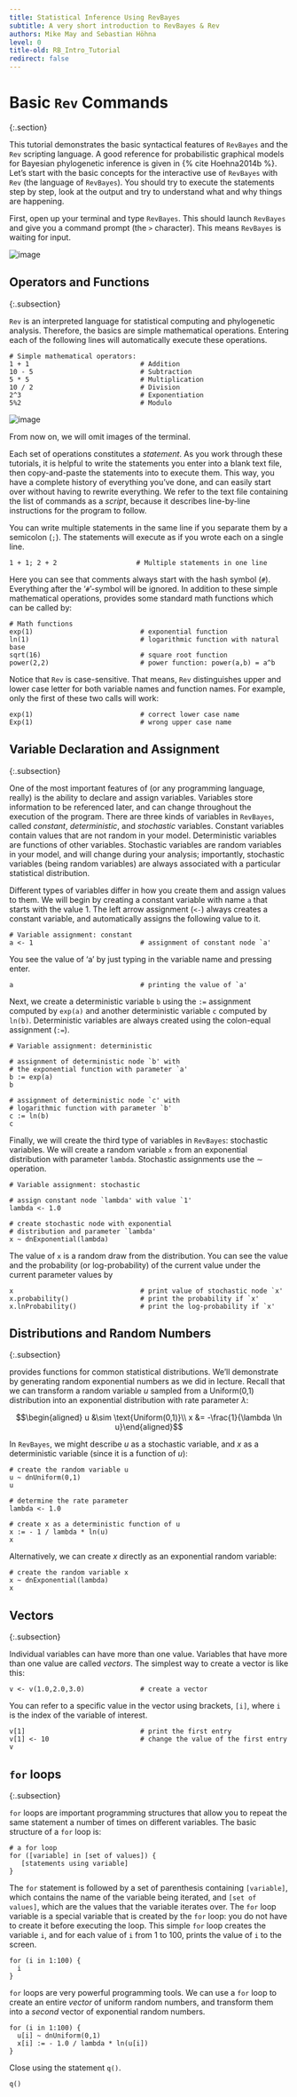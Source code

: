 ```yaml
---
title: Statistical Inference Using RevBayes
subtitle: A very short introduction to RevBayes & Rev
authors: Mike May and Sebastian Höhna
level: 0
title-old: RB_Intro_Tutorial
redirect: false
---
```


Basic `Rev` Commands
==============
{:.section}

This tutorial demonstrates the basic syntactical features of `RevBayes`
and the `Rev` scripting language. A good reference for probabilistic graphical models for
Bayesian phylogenetic inference is given in {% cite Hoehna2014b %}. Let’s start with the basic concepts
for the interactive use of `RevBayes` with `Rev` (the language of
`RevBayes`). You should try to execute the statements step by step, look
at the output and try to understand what and why things are happening.

First, open up your terminal and type `RevBayes`. This should launch `RevBayes` and give you
a command prompt (the `>` character). This means `RevBayes` is waiting for input.

![image](figures/terminal.png)

Operators and Functions
-----------------------
{:.subsection}

`Rev` is an interpreted language for statistical computing and phylogenetic
analysis. Therefore, the basics are simple mathematical operations.
Entering each of the following lines will automatically execute these
operations.

    # Simple mathematical operators:
    1 + 1                            # Addition
    10 - 5                           # Subtraction
    5 * 5                            # Multiplication
    10 / 2                           # Division
    2^3                              # Exponentiation
    5%2                              # Modulo

![image](figures/revbayes_operations.png)

From now on, we will omit images of the terminal.

Each set of operations constitutes a *statement*. As you work through
these tutorials, it is helpful to write the statements you enter into a
blank text file, then copy-and-paste the statements into to execute
them. This way, you have a complete history of everything you’ve done,
and can easily start over without having to rewrite everything. We refer
to the text file containing the list of commands as a *script*, because
it describes line-by-line instructions for the program to follow.

You can write multiple statements in the same line if you separate them
by a semicolon (`;`). The statements will execute as if you wrote each
on a single line.

    1 + 1; 2 + 2                    # Multiple statements in one line

Here you can see that comments always start with the hash symbol (`#`).
Everything after the ‘`#`’-symbol will be ignored. In addition to these
simple mathematical operations, provides some standard math functions
which can be called by:

    # Math functions
    exp(1)                           # exponential function
    ln(1)                            # logarithmic function with natural base
    sqrt(16)                         # square root function 
    power(2,2)                       # power function: power(a,b) = a^b

Notice that `Rev` is case-sensitive. That means, `Rev` distinguishes upper and lower
case letter for both variable names and function names. For example,
only the first of these two calls will work:

    exp(1)                           # correct lower case name
    Exp(1)                           # wrong upper case name

Variable Declaration and Assignment
-----------------------------------
{:.subsection}

One of the most important features of (or any programming language,
really) is the ability to declare and assign variables. Variables store
information to be referenced later, and can change throughout the
execution of the program. There are three kinds of variables in `RevBayes`, called
*constant*, *deterministic*, and *stochastic* variables. Constant
variables contain values that are not random in your model.
Deterministic variables are functions of other variables. Stochastic
variables are random variables in your model, and will change during
your analysis; importantly, stochastic variables (being random
variables) are always associated with a particular statistical
distribution.

Different types of variables differ in how you create them and assign
values to them. We will begin by creating a constant variable with name
`a` that starts with the value 1. The left arrow assignment (`<-`)
always creates a constant variable, and automatically assigns the
following value to it.

    # Variable assignment: constant
    a <- 1                           # assignment of constant node `a'

You see the value of ‘a’ by just typing in the variable name and
pressing enter.

    a                                # printing the value of `a'

Next, we create a deterministic variable `b` using the `:=` assignment
computed by `exp(a)` and another deterministic variable `c` computed by
`ln(b)`. Deterministic variables are always created using the
colon-equal assignment (`:=`).

    # Variable assignment: deterministic

    # assignment of deterministic node `b' with
    # the exponential function with parameter `a'
    b := exp(a)  
    b

    # assignment of deterministic node `c' with
    # logarithmic function with parameter `b'
    c := ln(b)              
    c 

Finally, we will create the third type of variables in `RevBayes`: stochastic
variables. We will create a random variable `x` from an exponential
distribution with parameter `lambda`. Stochastic assignments use the
$\sim$ operation.

    # Variable assignment: stochastic

    # assign constant node `lambda' with value `1'
    lambda <- 1.0

    # create stochastic node with exponential 
    # distribution and parameter `lambda'
    x ~ dnExponential(lambda)

The value of `x` is a random draw from the distribution. You can see the
value and the probability (or log-probability) of the current value
under the current parameter values by

    x                                # print value of stochastic node `x'
    x.probability()                  # print the probability if `x'
    x.lnProbability()                # print the log-probability if `x'

Distributions and Random Numbers
--------------------------------
{:.subsection}

provides functions for common statistical distributions. We’ll
demonstrate by generating random exponential numbers as we did in
lecture. Recall that we can transform a random variable $u$ sampled from
a Uniform(0,1) distribution into an exponential distribution with rate
parameter $\lambda$:

$$\begin{aligned}
    u &\sim \text{Uniform(0,1)}\\
    x &= -\frac{1}{\lambda \ln u}\end{aligned}$$

In `RevBayes`, we might describe
$u$ as a stochastic variable, and $x$ as a deterministic variable (since
it is a function of $u$):

    # create the random variable u
    u ~ dnUniform(0,1)
    u

    # determine the rate parameter
    lambda <- 1.0

    # create x as a deterministic function of u
    x := - 1 / lambda * ln(u)
    x

Alternatively, we can create $x$ directly as an exponential random
variable:

    # create the random variable x
    x ~ dnExponential(lambda)
    x

Vectors
-------
{:.subsection}

Individual variables can have more than one value. Variables that have
more than one value are called *vectors*. The simplest way to create a
vector is like this:

    v <- v(1.0,2.0,3.0)              # create a vector

You can refer to a specific value in the vector using brackets, `[i]`,
where `i` is the index of the variable of interest.

    v[1]                             # print the first entry
    v[1] <- 10                       # change the value of the first entry
    v

`for` loops
-----------
{:.subsection}

`for` loops are important programming structures that allow you to
repeat the same statement a number of times on different variables. The
basic structure of a `for` loop is:

    # a for loop
    for ([variable] in [set of values]) {
       [statements using variable]
    }

The `for` statement is followed by a set of parenthesis containing
`[variable]`, which contains the name of the variable being iterated,
and `[set of values]`, which are the values that the variable iterates
over. The `for` loop variable is a special variable that is created by
the `for` loop: you do not have to create it before executing the loop.
This simple `for` loop creates the variable `i`, and for each value of
`i` from 1 to 100, prints the value of `i` to the screen.

    for (i in 1:100) {
      i
    }

`for` loops are very powerful programming tools. We can use a `for` loop
to create an entire *vector* of uniform random numbers, and transform
them into a *second* vector of exponential random numbers.

    for (i in 1:100) {
      u[i] ~ dnUniform(0,1)
      x[i] := - 1.0 / lambda * ln(u[i])
    }

Close using the statement `q()`.

    q()
